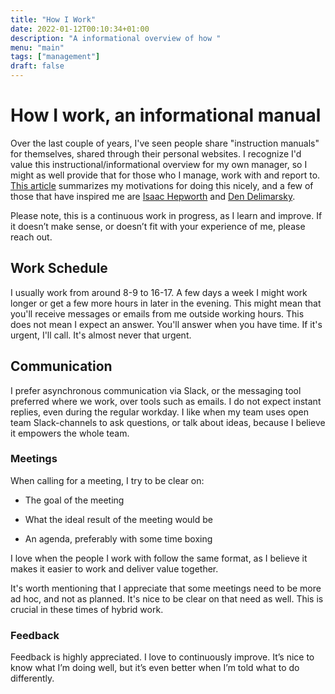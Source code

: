 ```yaml
---
title: "How I Work"
date: 2022-01-12T00:10:34+01:00
description: "A informational overview of how "
menu: "main"
tags: ["management"]
draft: false
---
```

# How I work, an informational manual

Over the last couple of years, I've seen people share "instruction manuals" for
themselves, shared through their personal websites. I recognize I'd value this
instructional/informational overview for my own manager, so I might as well
provide that for those who I manage, work with and report to. [This
article](https://www.remotecompany.com/blog/how-to-work-with-me-manual)
summarizes my motivations for doing this nicely, and a few of those that have
inspired me are [Isaac Hepworth](https://github.com/hepwori/wwi/) and [Den
Delimarsky](https://den.dev/how-i-work/).

Please note, this is a continuous work in progress, as I learn and improve. If
it doesn’t make sense, or doesn’t fit with your experience of me, please reach
out.

## Work Schedule

I usually work from around 8-9 to 16-17. A few days a week I might work longer
or get a few more hours in later in the evening. This might mean that you'll
receive messages or emails from me outside working hours. This does not mean I
expect an answer. You'll answer when you have time. If it's urgent, I'll call.
It's almost never that urgent.

## Communication

I prefer asynchronous communication via Slack, or the messaging tool preferred
where we work, over tools such as emails. I do not expect instant replies, even
during the regular workday. I like when my team uses open team Slack-channels to
ask questions, or talk about ideas, because I believe it empowers the whole
team.

### Meetings

When calling for a meeting, I try to be clear on:

-   The goal of the meeting

-   What the ideal result of the meeting would be

-   An agenda, preferably with some time boxing

I love when the people I work with follow the same format, as I believe it makes
it easier to work and deliver value together.

It's worth mentioning that I appreciate that some meetings need to be more ad
hoc, and not as planned. It's nice to be clear on that need as well. This is
crucial in these times of hybrid work.

### Feedback

Feedback is highly appreciated. I love to continuously improve. It’s nice to
know what I’m doing well, but it’s even better when I’m told what to do
differently.
